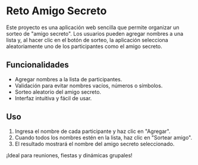 # Reto Amigo Secreto

Este proyecto es una aplicación web sencilla que permite organizar un sorteo de "amigo secreto". 
Los usuarios pueden agregar nombres a una lista y, al hacer clic en el botón de sorteo, la aplicación selecciona aleatoriamente uno de los participantes como el amigo secreto.

## Funcionalidades

- Agregar nombres a la lista de participantes.
- Validación para evitar nombres vacíos, números o símbolos.
- Sorteo aleatorio del amigo secreto.
- Interfaz intuitiva y fácil de usar.

## Uso

1. Ingresa el nombre de cada participante y haz clic en "Agregar".
2. Cuando todos los nombres estén en la lista, haz clic en "Sortear amigo".
3. El resultado mostrará el nombre del amigo secreto seleccionado.


¡Ideal para reuniones, fiestas y dinámicas grupales!
